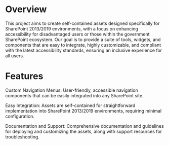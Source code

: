 # Overview

This project aims to create self-contained assets designed specifically for SharePoint 2013/2019 environments, with a focus on enhancing accessibility for disadvantaged users or those within the government SharePoint ecosystem. Our goal is to provide a suite of tools, widgets, and components that are easy to integrate, highly customizable, and compliant with the latest accessibility standards, ensuring an inclusive experience for all users.

# Features

Custom Navigation Menus: User-friendly, accessible navigation components that can be easily integrated into any SharePoint site.

Easy Integration: Assets are self-contained for straightforward implementation into SharePoint 2013/2019 environments, requiring minimal configuration.

Documentation and Support: Comprehensive documentation and guidelines for deploying and customizing the assets, along with support resources for troubleshooting.
